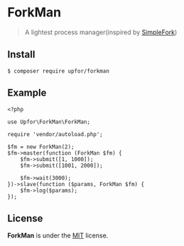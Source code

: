 # ForkMan
> A lightest process manager(inspired by [SimpleFork](https://github.com/SegmentFault/SimpleFork))

## Install
```
$ composer require upfor/forkman
```

## Example
```
<?php

use Upfor\ForkMan\ForkMan;

require 'vendor/autoload.php';

$fm = new ForkMan(2);
$fm->master(function (ForkMan $fm) {
    $fm->submit([1, 1000]);
    $fm->submit([1001, 2000]);

    $fm->wait(3000);
})->slave(function ($params, ForkMan $fm) {
    $fm->log($params);
});
```

## License
**ForkMan** is under the [MIT](LICENSE) license.
